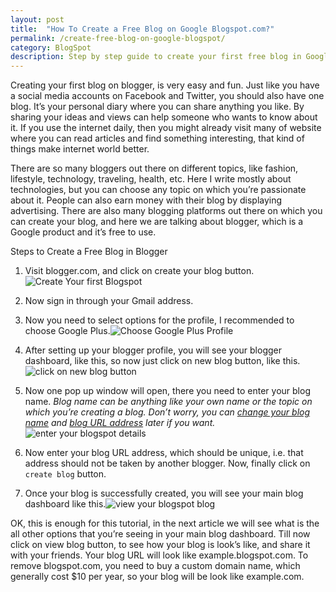 ```yaml
---
layout: post
title:  "How To Create a Free Blog on Google Blogspot.com?"
permalink: /create-free-blog-on-google-blogspot/
category: BlogSpot
description: Step by step guide to create your first free blog in Google blogger platform, it's so easy, and simple.
---
```


Creating your first blog on blogger, is very easy and fun. Just like you have a social media accounts on Facebook and Twitter, you should also have one blog. It’s your personal diary where you can share anything you like. By sharing your ideas and views can help someone who wants to know about it. If you use the internet daily, then you might already visit many of website where you can read articles and find something interesting, that kind of things make internet world better.

There are so many bloggers out there on different topics, like fashion, lifestyle, technology, traveling, health, etc. Here I write mostly about technologies, but you can choose any topic on which you’re passionate about it. People can also earn money with their blog by displaying advertising. There are also many blogging platforms out there on which you can create your blog, and here we are talking about blogger, which is a Google product and it’s free to use.

Steps to Create a Free Blog in Blogger 

1. Visit blogger.com, and click on create your blog button.<img class="img-responsive" alt="Create Your first Blogspot" src="https://cdn.goyllo.com/blogspot/create-your-blog.png" title="Create Your first Blogspot" />

2. Now sign in through your Gmail address.

3. Now you need to select options for the profile, I recommended to choose Google Plus.<img class="img-responsive" alt="Choose Google Plus Profile" src="https://cdn.goyllo.com/blogspot/choose-google-plus-profile.png" title="Choose Google Plus Profile" />

4. After setting up your blogger profile, you will see your blogger dashboard, like this, so now just click on new blog button, like this.<img class="img-responsive" alt="click on new blog button" src="https://cdn.goyllo.com/blogspot/click-on-new-blog-button-from-blogger-dashboard.png" title="click on new blog button" />

5. Now one pop up window will open, there you need to enter your blog name. *Blog name can be anything like your own name or the topic on which you’re creating a blog. Don’t worry, you can [change your blog name](/change-blog-name-in-blogger/) and [blog URL address](/change-blogspot-url-address/) later if you want.*<img class="img-responsive" alt="enter your blogspot details" src="https://cdn.goyllo.com/blogspot/create-a-new-blog-in-blogger.png" title="enter your blogspot details" />

6. Now enter your blog URL address, which should be unique, i.e. that address should not be taken by another blogger. Now, finally click on `create blog` button.

7. Once your blog is successfully created, you will see your main blog dashboard like this.<img class="img-responsive" alt="view your blogspot blog" src="https://cdn.goyllo.com/blogspot/main-blog-dashboard.png" title="view your blogspot blog" />

OK, this is enough for this tutorial, in the next article we will see what is the all other options that you’re seeing in your main blog dashboard. Till now click on view blog button, to see how your blog is look’s like, and share it with your friends. Your blog URL will look like example.blogspot.com. To remove blogspot.com, you need to buy a custom domain name, which generally cost $10 per year, so your blog will be look like example.com.
